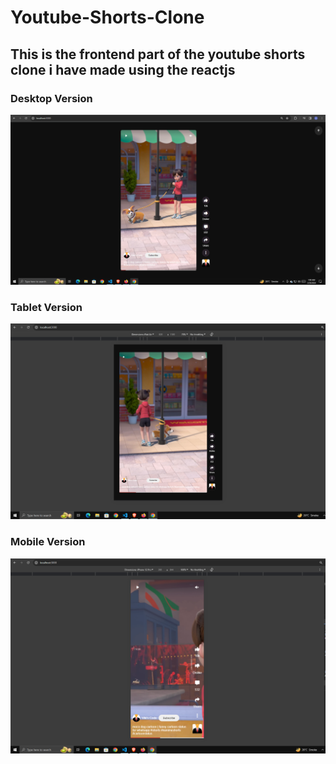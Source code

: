 # Youtube-Shorts-Clone

## This is the frontend part of the youtube shorts clone i have made using the reactjs

### Desktop Version

![Getting Started](./client/public/assets/Images/desktop.PNG)

### Tablet Version

![Getting Started](./client/public/assets/Images/tablet.PNG)

### Mobile Version

![Getting Started](./client/public/assets/Images/mobile.PNG)
